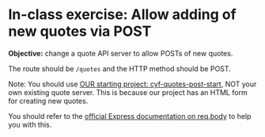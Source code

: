 # In-class exercise: Allow adding of new quotes via POST

**Objective:** change a quote API server to allow POSTs of new quotes.

The route should be `/quotes` and the HTTP method should be POST.

Note: You should use [OUR starting project: cyf-quotes-post-start](https://glitch.com/~cyf-quotes-post-start), NOT your own existing quote server. This is because our project has an HTML form for creating new quotes.

You should refer to the [official Express documentation on req.body](https://expressjs.com/en/api.html#req.body) to help you with this.

